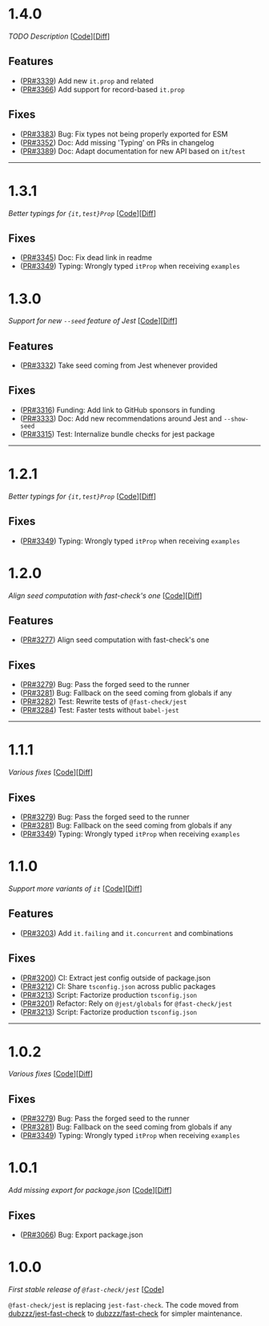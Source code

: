# 1.4.0

_TODO Description_
[[Code](https://github.com/dubzzz/fast-check/tree/jest%2Fv1.4.0)][[Diff](https://github.com/dubzzz/fast-check/compare/jest%2Fv1.3.1...jest%2Fv1.4.0)]

## Features

- ([PR#3339](https://github.com/dubzzz/fast-check/pull/3339)) Add new `it.prop` and related
- ([PR#3366](https://github.com/dubzzz/fast-check/pull/3366)) Add support for record-based `it.prop`

## Fixes

- ([PR#3383](https://github.com/dubzzz/fast-check/pull/3383)) Bug: Fix types not being properly exported for ESM
- ([PR#3352](https://github.com/dubzzz/fast-check/pull/3352)) Doc: Add missing 'Typing' on PRs in changelog
- ([PR#3389](https://github.com/dubzzz/fast-check/pull/3389)) Doc: Adapt documentation for new API based on `it`/`test`

---

# 1.3.1

_Better typings for `{it,test}Prop`_
[[Code](https://github.com/dubzzz/fast-check/tree/jest%2Fv1.3.1)][[Diff](https://github.com/dubzzz/fast-check/compare/jest%2Fv1.3.0...jest%2Fv1.3.1)]

## Fixes

- ([PR#3345](https://github.com/dubzzz/fast-check/pull/3345)) Doc: Fix dead link in readme
- ([PR#3349](https://github.com/dubzzz/fast-check/pull/3349)) Typing: Wrongly typed `itProp` when receiving `examples`

# 1.3.0

_Support for new `--seed` feature of Jest_
[[Code](https://github.com/dubzzz/fast-check/tree/jest%2Fv1.3.0)][[Diff](https://github.com/dubzzz/fast-check/compare/jest%2Fv1.2.0...jest%2Fv1.3.0)]

## Features

- ([PR#3332](https://github.com/dubzzz/fast-check/pull/3332)) Take seed coming from Jest whenever provided

## Fixes

- ([PR#3316](https://github.com/dubzzz/fast-check/pull/3316)) Funding: Add link to GitHub sponsors in funding
- ([PR#3333](https://github.com/dubzzz/fast-check/pull/3333)) Doc: Add new recommendations around Jest and `--show-seed`
- ([PR#3315](https://github.com/dubzzz/fast-check/pull/3315)) Test: Internalize bundle checks for jest package

---

# 1.2.1

_Better typings for `{it,test}Prop`_
[[Code](https://github.com/dubzzz/fast-check/tree/jest%2Fv1.2.1)][[Diff](https://github.com/dubzzz/fast-check/compare/jest%2Fv1.2.0...jest%2Fv1.2.1)]

## Fixes

- ([PR#3349](https://github.com/dubzzz/fast-check/pull/3349)) Typing: Wrongly typed `itProp` when receiving `examples`

# 1.2.0

_Align seed computation with fast-check's one_
[[Code](https://github.com/dubzzz/fast-check/tree/jest%2Fv1.2.0)][[Diff](https://github.com/dubzzz/fast-check/compare/jest%2Fv1.1.0...jest%2Fv1.2.0)]

## Features

- ([PR#3277](https://github.com/dubzzz/fast-check/pull/3277)) Align seed computation with fast-check's one

## Fixes

- ([PR#3279](https://github.com/dubzzz/fast-check/pull/3279)) Bug: Pass the forged seed to the runner
- ([PR#3281](https://github.com/dubzzz/fast-check/pull/3281)) Bug: Fallback on the seed coming from globals if any
- ([PR#3282](https://github.com/dubzzz/fast-check/pull/3282)) Test: Rewrite tests of `@fast-check/jest`
- ([PR#3284](https://github.com/dubzzz/fast-check/pull/3284)) Test: Faster tests without `babel-jest`

---

# 1.1.1

_Various fixes_
[[Code](https://github.com/dubzzz/fast-check/tree/jest%2Fv1.1.1)][[Diff](https://github.com/dubzzz/fast-check/compare/jest%2Fv1.1.0...jest%2Fv1.1.1)]

## Fixes

- ([PR#3279](https://github.com/dubzzz/fast-check/pull/3279)) Bug: Pass the forged seed to the runner
- ([PR#3281](https://github.com/dubzzz/fast-check/pull/3281)) Bug: Fallback on the seed coming from globals if any
- ([PR#3349](https://github.com/dubzzz/fast-check/pull/3349)) Typing: Wrongly typed `itProp` when receiving `examples`

# 1.1.0

_Support more variants of `it`_
[[Code](https://github.com/dubzzz/fast-check/tree/jest%2Fv1.1.0)][[Diff](https://github.com/dubzzz/fast-check/compare/jest%2Fv1.0.1...jest%2Fv1.1.0)]

## Features

- ([PR#3203](https://github.com/dubzzz/fast-check/pull/3203)) Add `it.failing` and `it.concurrent` and combinations

## Fixes

- ([PR#3200](https://github.com/dubzzz/fast-check/pull/3200)) CI: Extract jest config outside of package.json
- ([PR#3212](https://github.com/dubzzz/fast-check/pull/3212)) CI: Share `tsconfig.json` across public packages
- ([PR#3213](https://github.com/dubzzz/fast-check/pull/3213)) Script: Factorize production `tsconfig.json`
- ([PR#3201](https://github.com/dubzzz/fast-check/pull/3201)) Refactor: Rely on `@jest/globals` for `@fast-check/jest`
- ([PR#3213](https://github.com/dubzzz/fast-check/pull/3213)) Script: Factorize production `tsconfig.json`

---

# 1.0.2

_Various fixes_
[[Code](https://github.com/dubzzz/fast-check/tree/jest%2Fv1.0.2)][[Diff](https://github.com/dubzzz/fast-check/compare/jest%2Fv1.0.1...jest%2Fv1.0.2)]

## Fixes

- ([PR#3279](https://github.com/dubzzz/fast-check/pull/3279)) Bug: Pass the forged seed to the runner
- ([PR#3281](https://github.com/dubzzz/fast-check/pull/3281)) Bug: Fallback on the seed coming from globals if any
- ([PR#3349](https://github.com/dubzzz/fast-check/pull/3349)) Typing: Wrongly typed `itProp` when receiving `examples`

# 1.0.1

_Add missing export for package.json_
[[Code](https://github.com/dubzzz/fast-check/tree/jest%2Fv1.0.1)][[Diff](https://github.com/dubzzz/fast-check/compare/jest%2Fv1.0.0...jest%2Fv1.0.1)]

## Fixes

- ([PR#3066](https://github.com/dubzzz/fast-check/pull/3066)) Bug: Export package.json

# 1.0.0

_First stable release of `@fast-check/jest`_
[[Code](https://github.com/dubzzz/fast-check/tree/jest%2Fv1.0.0)]

`@fast-check/jest` is replacing `jest-fast-check`. The code moved from [dubzzz/jest-fast-check](https://github.com/dubzzz/jest-fast-check/) to [dubzzz/fast-check](https://github.com/dubzzz/fast-check/) for simpler maintenance.
